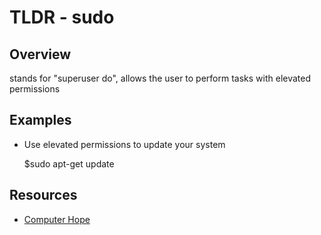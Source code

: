 TLDR - sudo
=====

Overview
--------

stands for "superuser do", allows the user to perform tasks with elevated permissions

Examples
--------

- Use elevated permissions to update your system

    $sudo apt-get update

Resources
---------

- [Computer Hope](www.computerhope.com/unix/sudo.htm)
